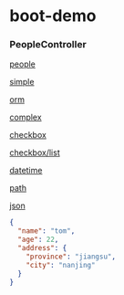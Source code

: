 # boot-demo

### PeopleController

[people](http://127.0.1:8080/people?name=tom&age=22)

[simple](http://127.0.1:8080/simple?name=tom&age=22)

[orm](http://127.0.0.1:8080/orm?name=tom&age=22)

[complex](http://127.0.0.1:8080/complex?name=tom&age=22&address.province=jiangsu&address.city=nanjing)

[checkbox](http://127.0.0.1:8080/checkbox?like=sing&like=dance)

[checkbox/list](http://127.0.0.1:8080/checkbox/list?like=rap&like=basketball)

[datetime](http://127.0.0.1:8080/date?date=2002-02-28)

[path](http://127.0.0.1:8080/path/tom/22)

[json](http://127.0.0.1:8080/json)

```json
{
  "name": "tom",
  "age": 22,
  "address": {
    "province": "jiangsu",
    "city": "nanjing"
  }
}
```

